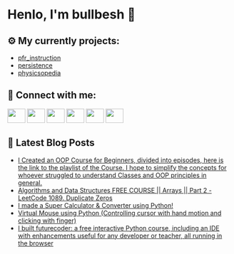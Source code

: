 # Henlo, I'm bullbesh 👋

## ⚙️ My currently projects:
- [pfr_instruction](https://github.com/bullbesh/pfr_instruction)
- [persistence](https://github.com/bullbesh/persistence)
- [physicsopedia](https://github.com/bullbesh/physicsopedia)

## 🔎 Connect with me:
[<img height="32" width="40" src="https://cdn.jsdelivr.net/npm/simple-icons@v5/icons/telegram.svg" />](https://t.me/bullbesh)
[<img height="32" width="40" src="https://cdn.jsdelivr.net/npm/simple-icons@v5/icons/vk.svg" />](https://vk.com/bullbesh)
[<img height="32" width="40" src="https://cdn.jsdelivr.net/npm/simple-icons@v5/icons/twitter.svg" />](https://twitter.com/bullbesh1)
[<img height="32" width="40" src="https://cdn.jsdelivr.net/npm/simple-icons@v5/icons/instagram.svg" />](https://www.instagram.com/bullbesh)
[<img height="32" width="40" src="https://cdn.jsdelivr.net/npm/simple-icons@v5/icons/reddit.svg" />](https://www.reddit.com/user/bullbesh)
[<img height="32" width="40" src="https://cdn.jsdelivr.net/npm/simple-icons@v5/icons/youtube.svg" />](https://www.youtube.com/channel/UCtfjRs6uzgq5mfm8S06WTcg)

## 📕 Latest Blog Posts
<!-- BLOG-POST-LIST:START -->
- [I Created an OOP Course for Beginners, divided into episodes, here is the link to the playlist of the Course. I hope to simplify the concepts for whoever struggled to understand Classes and OOP principles in general.](https://www.reddit.com/r/Python/comments/pigv2t/i_created_an_oop_course_for_beginners_divided/)
- [Algorithms and Data Structures FREE COURSE || Arrays || Part 2 - LeetCode 1089. Duplicate Zeros](https://www.reddit.com/r/Python/comments/pig7jw/algorithms_and_data_structures_free_course_arrays/)
- [I made a Super Calculator & Converter using Python!](https://www.reddit.com/r/Python/comments/pig3tt/i_made_a_super_calculator_converter_using_python/)
- [Virtual Mouse using Python (Controlling cursor with hand motion and clicking with finger)](https://www.reddit.com/r/Python/comments/pify26/virtual_mouse_using_python_controlling_cursor/)
- [I built futurecoder: a free interactive Python course, including an IDE with enhancements useful for any developer or teacher, all running in the browser](https://www.reddit.com/r/Python/comments/pieyuu/i_built_futurecoder_a_free_interactive_python/)
<!-- BLOG-POST-LIST:END -->
